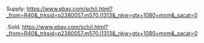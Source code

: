 Supply:
https://www.ebay.com/sch/i.html?_from=R40&_trksid=p2380057.m570.l1313&_nkw=gtx+1080+mxm&_sacat=0

.Sold:
https://www.ebay.com/sch/i.html?_from=R40&_trksid=p2380057.m570.l1313&_nkw=gtx+1080+mxm&_sacat=0
